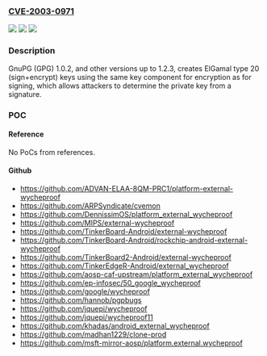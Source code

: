 ### [CVE-2003-0971](https://cve.mitre.org/cgi-bin/cvename.cgi?name=CVE-2003-0971)
![](https://img.shields.io/static/v1?label=Product&message=n%2Fa&color=blue)
![](https://img.shields.io/static/v1?label=Version&message=n%2Fa&color=blue)
![](https://img.shields.io/static/v1?label=Vulnerability&message=n%2Fa&color=brighgreen)

### Description

GnuPG (GPG) 1.0.2, and other versions up to 1.2.3, creates ElGamal type 20 (sign+encrypt) keys using the same key component for encryption as for signing, which allows attackers to determine the private key from a signature.

### POC

#### Reference
No PoCs from references.

#### Github
- https://github.com/ADVAN-ELAA-8QM-PRC1/platform-external-wycheproof
- https://github.com/ARPSyndicate/cvemon
- https://github.com/DennissimOS/platform_external_wycheproof
- https://github.com/MIPS/external-wycheproof
- https://github.com/TinkerBoard-Android/external-wycheproof
- https://github.com/TinkerBoard-Android/rockchip-android-external-wycheproof
- https://github.com/TinkerBoard2-Android/external-wycheproof
- https://github.com/TinkerEdgeR-Android/external_wycheproof
- https://github.com/aosp-caf-upstream/platform_external_wycheproof
- https://github.com/ep-infosec/50_google_wycheproof
- https://github.com/google/wycheproof
- https://github.com/hannob/pgpbugs
- https://github.com/jquepi/wycheproof
- https://github.com/jquepi/wycheproof11
- https://github.com/khadas/android_external_wycheproof
- https://github.com/madhan1229/clone-prod
- https://github.com/msft-mirror-aosp/platform.external.wycheproof

